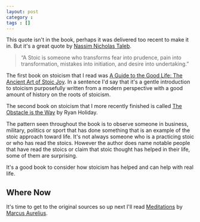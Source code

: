 ```yaml
---
layout: post
category :  
tags : []
---
```


This quote isn't in the book, perhaps it was delivered too recent to make it in.  But it's a great quote by
[Nassim Nicholas Taleb](https://en.wikipedia.org/wiki/Nassim_Nicholas_Taleb).

> “A Stoic is someone who transforms fear into prudence, 
> pain into transformation, 
> mistakes into initiation, 
> and desire into undertaking.” 

The first book on stoicism that I read was  [A Guide to the Good Life: The Ancient Art of Stoic Joy](http://www.amazon.com/Guide-Good-Life-Ancient-Stoic/dp/0195374614).  In a sentence I'd say that it's a 
gentle introduction to stoicism purposefully written from a modern perspective with a good amount
of history on the roots of stoicism.

The second book on stoicism that I more recently finished is called [The Obstacle is the Way](http://www.amazon.com/The-Obstacle-Is-Way-Timeless/dp/1591846358) by Ryan Holiday.

The pattern seen throughout the book is to observe someone in business, military, politics or sport that has
done something that is an example of the stoic approach toward life.  It's not always someone
who is a practicing stoic or who has read the stoics.  However the author does name notable people that
have read the stoics or claim that stoic thought has helped in their life, some of them are surprising.

It's a good book to consider how stoicism has helped and can help with real life.

## Where Now

It's time to get to the original sources so up next I'll read [Meditations](http://www.amazon.com/Meditations-Marcus-Aurelius-ebook/dp/B0082XJGRK/ref=sr_1_3?s=books&ie=UTF8&qid=1436189090&sr=1-3&keywords=marcus+aurelius+meditations) by [Marcus Aurelius](https://en.wikipedia.org/wiki/Marcus_Aurelius).
